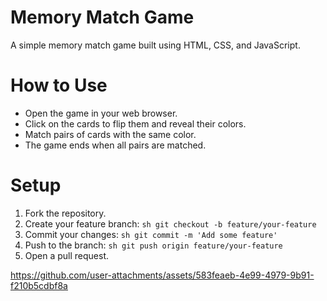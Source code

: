 # Memory Match Game 
A simple memory match game built using HTML, CSS, and JavaScript.


# How to Use
- Open the game in your web browser.
- Click on the cards to flip them and reveal their colors.
- Match pairs of cards with the same color.
- The game ends when all pairs are matched.


# Setup
  1. Fork the repository.
  2. Create your feature branch: ```sh git checkout -b feature/your-feature ```
  3. Commit your changes: ```sh git commit -m 'Add some feature' ```
  4. Push to the branch: ```sh git push origin feature/your-feature ```
  5. Open a pull request.


https://github.com/user-attachments/assets/583feaeb-4e99-4979-9b91-f210b5cdbf8a
